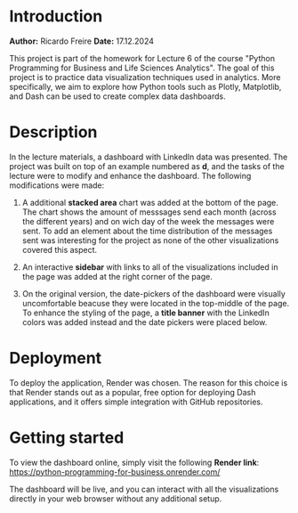 # Introduction

**Author:** Ricardo Freire
**Date:** 17.12.2024

This project is part of the homework for Lecture 6 of the course "Python Programming for Business and Life Sciences Analytics". The goal of this project is to practice data visualization techniques used in analytics. More specifically, we aim to explore how Python tools such as Plotly, Matplotlib, and Dash can be used to create complex data dashboards.

# Description
In the lecture materials, a dashboard with LinkedIn data was presented. The project was built on top of an example numbered as **d**, and the tasks of the lecture were to modify and enhance the dashboard. The following modifications were made:

1. A additional **stacked area** chart was added at the bottom of the page. The chart shows the amount of messsages send each month (across the different years) and on wich day of the week the messages were sent. To add an element about the time distribution of the messages sent was interesting for the project as none of the other visualizations covered this aspect.

2. An interactive **sidebar** with links to all of the visualizations included in the page was added at the right corner of the page.

3. On the original version, the date-pickers of the dashboard were visually uncomfortable beacuse they were located in the top-middle of the page. To enhance the styling of the page, a **title banner** with the LinkedIn colors was added instead and the date pickers were placed below.

# Deployment

To deploy the application, Render was chosen. The reason for this choice is that Render stands out as a popular, free option for deploying Dash applications, and it offers simple integration with GitHub repositories.

# Getting started 

To view the dashboard online, simply visit the following **Render link**: 
https://python-programming-for-business.onrender.com/

The dashboard will be live, and you can interact with all the visualizations directly in your web browser without any additional setup.